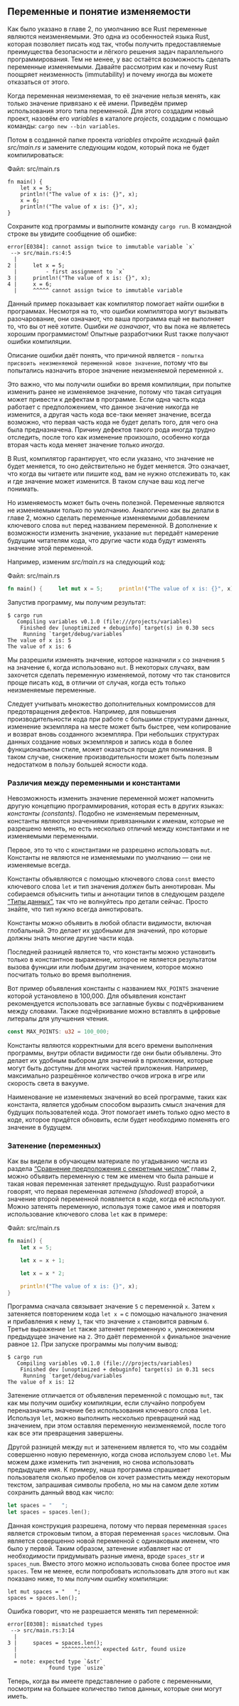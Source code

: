 ## Переменные и понятие изменяемости

Как было указано в главе 2, по умолчанию все Rust переменные являются неизменяемыми. Это одна из особенностей языка Rust, которая позволяет писать код так, чтобы получить предоставляемые преимущества безопасности и лёгкого  решения задач параллельного программирования. Тем не менее, у вас остаётся возможность сделать переменные изменяемыми. Давайте рассмотрим как и почему Rust поощряет неизменность (immutability) и почему иногда вы можете отказаться от этого.

Когда переменная неизменяемая, то её значение нельзя менять, как только значение привязано к её имени. Приведём пример использования этого типа переменной. Для этого создадим новый проект, назовём его *variables* в каталоге *projects*, создадим с помощью команды: `cargo new --bin variables`.

Потом в созданной папке проекта *variables* откройте исходный файл *src/main.rs* и замените следующим кодом, который пока не будет компилироваться:

<span class="filename">Файл: src/main.rs</span>

```rust,ignore,does_not_compile
fn main() {
    let x = 5;
    println!("The value of x is: {}", x);
    x = 6;
    println!("The value of x is: {}", x);
}
```

Сохраните код программы и выполните команду `cargo run`. В командной строке вы увидите сообщение об ошибке:

```text
error[E0384]: cannot assign twice to immutable variable `x`
 --> src/main.rs:4:5
  |
2 |     let x = 5;
  |         - first assignment to `x`
3 |     println!("The value of x is: {}", x);
4 |     x = 6;
  |     ^^^^^ cannot assign twice to immutable variable
```

Данный пример показывает как компилятор помогает найти ошибки в программах. Несмотря на то, что ошибки компилятора могут вызывать разочарование, они означают, что ваша программа ещё не выполняет то, что вы от неё хотите. Ошибки *не означают*, что вы пока не являетесь хорошим программистом! Опытные разработчики Rust также получают ошибки компиляции.

Описание ошибки даёт понять, что причиной является - `попытка присвоить неизменяемой переменной новое значение`, потому что вы попытались назначить второе значение неизменяемой переменной  `x`.

Это важно, что мы получили ошибки во время компиляции, при попытке изменить ранее не изменяемое значение, потому что такая ситуация может привести к дефектам в программе. Если одна часть кода работает с предположением, что данное значение никогда не изменится, а другая часть кода все-таки меняет значение, всегда возможно, что первая часть кода не будет делать того, для чего она была предназначена. Причину дефектов такого рода иногда трудно отследить, после того как изменение произошло, особенно когда вторая часть кода меняет значение только *иногда*.

В Rust, компилятор гарантирует, что если указано, что значение не будет меняется, то оно действительно не будет меняется. Это означает, что когда вы читаете или пишите код, вам не нужно отслеживать то, как и где значение может изменится. В таком случае ваш код легче понимать.

Но изменяемость может быть очень полезной. Переменные являются не изменяемыми только по умолчанию. Аналогично как вы делали в главе 2, можно сделать переменные изменяемыми добавлением ключевого слова `mut` перед названием переменной. В дополнение к возможности изменить значение, указание `mut` передаёт намерение будущим читателям кода, что другие части кода будут изменять значение этой переменной.

Например, изменим *src/main.rs* на следующий код:

<span class="filename">Файл: src/main.rs</span>

```rust
fn main() {     let mut x = 5;     println!("The value of x is: {}", x);     x = 6;     println!("The value of x is: {}", x); }
```

Запустив программу, мы получим результат:

```text
$ cargo run
   Compiling variables v0.1.0 (file:///projects/variables)
    Finished dev [unoptimized + debuginfo] target(s) in 0.30 secs
     Running `target/debug/variables`
The value of x is: 5
The value of x is: 6
```

Мы разрешили изменять значение, которое назначили `x` со значения `5` на значение `6`, когда использовано `mut`. В некоторых случаях, вам захочется сделать переменную изменяемой, потому что так становится проще писать код, в отличии от случая, когда есть только неизменяемые переменные.

Следует учитывать множество дополнительных компромиссов для  предотвращения дефектов. Например, для повышения производительности кода при работе с большими структурами данных, изменение экземпляра на месте может быть быстрее, чем копирование и возврат вновь созданного экземпляра. При небольших структурах данных создание новых экземпляров и запись кода в более функциональном стиле, может оказаться проще для понимания. В таком случае, снижение производительности может быть полезным недостатком в пользу большей ясности кода.

### Различия между переменными и константами

Невозможность изменить значение переменной может напомнить другую концепцию программирования, которая есть в других языках: *константы (constants)*. Подобно не изменяемым переменным, константы являются значениями привязанными к именам, которые не разрешено менять, но есть несколько отличий между константами и не изменяемыми переменными.

Первое, это то что с константами не разрешено использовать `mut`. Константы не являются не изменяемыми по умолчанию — они не изменяемые всегда.

Константы объявляются с помощью ключевого слова `const` вместо ключевого слова `let` и тип значения *должен* быть аннотирован. Мы собираемся объяснить типы и аннотации типов в следующем разделе [“Типы данных”](ch03-02-data-types.html#data-types)<comment>, так что не волнуйтесь про детали сейчас. Просто знайте, что тип нужно всегда аннотировать.</comment>

Константы можно объявить в любой области видимости, включая глобальный. Это делает их удобными для значений, про которые должны знать многие другие части кода.

Последней разницей является то, что константы можно установить только в константное выражение, которое не является результатом вызова функции или любым другим значением, которое можно посчитать только во время выполнения.

Вот пример объявления константы с названием `MAX_POINTS` значение которой установлено в 100,000. Для объявления констант рекомендуется использовать все заглавные буквы с подчёркиванием между словами. Также подчёркивание можно вставлять в цифровые литералы для улучшения чтения.

```rust
const MAX_POINTS: u32 = 100_000;
```

Константы являются корректными для всего времени выполнения программы, внутри области видимости где они были объявлены. Это  делает их удобным выбором для значений в приложении, которые могут быть доступны для многих частей приложения. Например, максимально разрешённое количество очков игрока в игре или скорость света в вакууме.

Наименование не изменяемых значений во всей программе, таких как константа, является удобным способом выразить смысл значения для будущих пользователей кода. Этот помогает иметь только одно место в коде, которое придётся обновить, если будет необходимо поменять его значение в будущем.

### Затенение (переменных)

Как вы видели в обучающем материале по угадыванию числа из раздела [“Сравнение предположения с секретным числом”](ch02-00-guessing-game-tutorial.html#comparing-the-guess-to-the-secret-number)<comment> главы 2, можно объявить переменную с тем же именем что была раньше и такая новая переменная затеняет предыдущую. Rust разработчики говорят, что первая переменная <em>затенена (shadowed)</em> второй, а значение второй переменной появляется в коде, когда её используют. Можно затенять переменную, используя тоже самое имя и повторяя использование ключевого слова <code>let</code> как в примере:</comment>

<span class="filename">Файл: src/main.rs</span>

```rust
fn main() {
    let x = 5;

    let x = x + 1;

    let x = x * 2;

    println!("The value of x is: {}", x);
}
```

Программа сначала связывает значение `5` с переменной `x`. Затем `x` затеняется повторением кода  `let x =` с помощью начального значения и прибавления к нему `1`, так что значение `x` становится равным `6`. Третье выражение `let` также затеняет переменную `x`, умножением предыдущее значение на `2`. Это даёт переменной `x` финальное значение равное `12`. При запуске программы мы получим вывод:

```text
$ cargo run
   Compiling variables v0.1.0 (file:///projects/variables)
    Finished dev [unoptimized + debuginfo] target(s) in 0.31 secs
     Running `target/debug/variables`
The value of x is: 12
```

Затенение отличается от объявления переменной с помощью `mut`, так как мы получим ошибку компиляции, если случайно попробуем переназначить значение без использования ключевого слова `let`. Используя `let`, можно выполнить несколько превращений над значением, при этом оставляя переменную неизменяемой, после того как все эти превращения завершены.

Другой разницей между `mut` и затенением является то, что мы создаём совершенно новую переменную, когда снова используем слово `let`. Мы можем даже изменить тип значения, но снова использовать предыдущее имя. К примеру, наша программа спрашивает пользователя сколько пробелов он хочет разместить между некоторым текстом, запрашивая символы пробела, но мы на самом деле хотим сохранить данный ввод как число:

```rust
let spaces = "   ";
let spaces = spaces.len();
```

Данная конструкция разрешена, потому что первая переменная `spaces` является строковым типом, а вторая переменная `spaces` числовым. Она является совершенно новой переменной с одинаковым именем, что было у первой. Таким образом, затенение избавляет нас от необходимости придумывать разные имена, вроде `spaces_str` и  `spaces_num`. Вместо этого можно использовать снова более простое имя `spaces`. Тем не менее, если попробовать использовать для этого `mut` как показано ниже, то мы получим ошибку компиляции:

```rust,ignore,does_not_compile
let mut spaces = "   ";
spaces = spaces.len();
```

Ошибка говорит, что не разрешается менять тип переменной:

```text
error[E0308]: mismatched types
 --> src/main.rs:3:14
  |
3 |     spaces = spaces.len();
  |              ^^^^^^^^^^^^ expected &str, found usize
  |
  = note: expected type `&str`
             found type `usize`
```

Теперь, когда вы имеете представление о работе с переменными, посмотрим на большее количество типов данных, которые они могут иметь.
